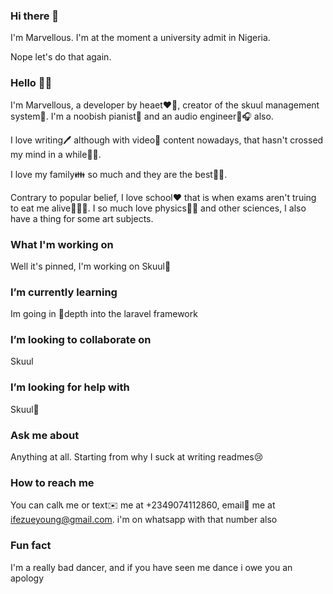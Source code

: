 ### Hi there 👋

I'm Marvellous. I'm at the moment a university admit in Nigeria. 

Nope let's do that again.

### Hello 👋👋 

I'm Marvellous, a developer by heaet❤️💖, creator of the skuul management system🏫. I'm a noobish pianist🎹 and an audio engineer🎵🎧 also.

I love writing🖊 although with video🎥 content nowadays, that hasn't crossed my mind in a while🤷‍♂️. 

I love my family👪 so much and they are the best💯💯.

Contrary to popular belief, I love school❤️ that is when exams aren't truing to eat me alive🥶😪😭. I so much love physics👩‍🔬 and other sciences, I
also have a thing for some art subjects.

### What I'm working on
Well it's pinned, I'm working on Skuul🏫

### I’m currently learning
Im going in 🛫depth into the laravel framework 

### I’m looking to collaborate on
Skuul

### I’m looking for help with
Skuul🏫 

### Ask me about
Anything at all. Starting from why I suck at writing readmes😢

### How to reach me
You can call📞 me or text✉️ me at +2349074112860, email📩 me at ifezueyoung@gmail.com. i'm on whatsapp with that number also

### Fun fact
I'm a really bad dancer, and if you have seen me dance i owe you an apology 
